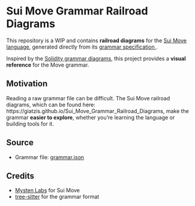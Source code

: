 <h1>Sui Move Grammar Railroad Diagrams</h1>

<p>
  This repository is a WIP and contains <strong>railroad diagrams</strong> for the 
  <a href="https://sui.io/">Sui Move language</a>, generated directly from its 
  <a href="https://github.com/MystenLabs/sui/blob/main/external-crates/move/tooling/tree-sitter/src/grammar.json">
    grammar specification
  </a>.
</p>

<p>
  Inspired by the 
  <a href="https://docs.soliditylang.org/en/latest/grammar.html">Solidity grammar diagrams</a>, 
  this project provides a <strong>visual reference</strong> for the Move grammar.
</p>

<h2>Motivation</h2>
<p>
  Reading a raw grammar file can be difficult. The Sui Move railroad diagrams, which can be found here: https://giatzis.github.io/Sui_Move_Grammar_Railroad_Diagrams, make the grammar 
  <strong>easier to explore</strong>, whether you’re learning the language or building tools for it.
</p>

<h2>Source</h2>
<ul>
  <li>
    Grammar file: 
    <a href="https://github.com/MystenLabs/sui/blob/main/external-crates/move/tooling/tree-sitter/src/grammar.json">
      grammar.json
    </a>
  </li>
</ul>

<h2>Credits</h2>
<ul>
  <li><a href="https://github.com/MystenLabs">Mysten Labs</a> for Sui Move</li>
  <li><a href="https://tree-sitter.github.io/tree-sitter/">tree-sitter</a> for the grammar format</li>
</ul>
